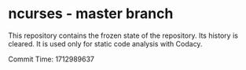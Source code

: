 # ncurses - master branch

This repository contains the frozen state of the repository.
Its history is cleared. It is used only for static code
analysis with Codacy.

Commit Time: 1712989637